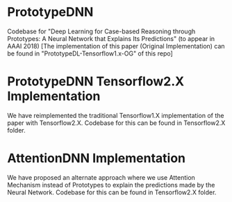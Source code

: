 # PrototypeDNN
Codebase for "Deep Learning for Case-based Reasoning through Prototypes: A Neural Network
that Explains Its Predictions" (to appear in AAAI 2018)
[The implementation of this paper (Original Implementation) can be found in "PrototypeDL-Tensorflow1.x-OG" of this repo]

# PrototypeDNN Tensorflow2.X Implementation
We have reimplemented the traditional Tensorflow1.X implementation of the paper with Tensorflow2.X. Codebase for this can be found in Tensorflow2.X folder.

# AttentionDNN Implementation
We have proposed an alternate approach where we use Attention Mechanism instead of Prototypes to explain the predictions made by the Neural Network. Codebase for this can be found in Tensorflow2.X folder.
